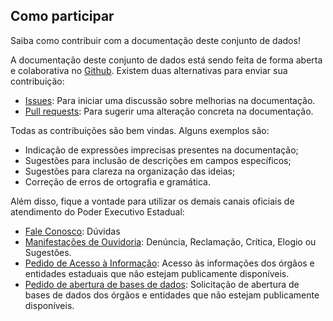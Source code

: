 ## Como participar

Saiba como contribuir com a documentação deste conjunto de dados!

A documentação deste conjunto de dados está sendo feita de forma aberta e colaborativa no [Github](https://github.com/). Existem duas alternativas para enviar sua contribuição:

- [Issues](https://github.com/dados-mg/remuneracao/issues): Para iniciar uma discussão sobre melhorias na documentação.
- [Pull requests](https://github.com/dados-mg/remuneracao/pulls): Para sugerir uma alteração concreta na documentação.

Todas as contribuições são bem vindas. Alguns exemplos são:

* Indicação de expressões imprecisas presentes na documentação;
* Sugestões para inclusão de descrições em campos específicos;
* Sugestões para clareza na organização das ideias;
* Correção de erros de ortografia e gramática.

Além disso, fique a vontade para utilizar os demais canais oficiais de atendimento do Poder Executivo Estadual:

- [Fale Conosco](https://www.transparencia.mg.gov.br/canais-de-atendimento/faleconosco): Dúvidas
- [Manifestações de Ouvidoria](https://www.ouvidoriageral.mg.gov.br/canais-atendimento): Denúncia, Reclamação, Crítica, Elogio ou Sugestões.
- [Pedido de Acesso à Informação](http://www.acessoainformacao.mg.gov.br/): Acesso às informações dos órgãos e entidades estaduais que não estejam publicamente disponíveis.
- [Pedido de abertura de bases de dados](http://www.acessoainformacao.mg.gov.br/): Solicitação de abertura de bases de dados dos órgãos e entidades que não estejam publicamente disponíveis.
